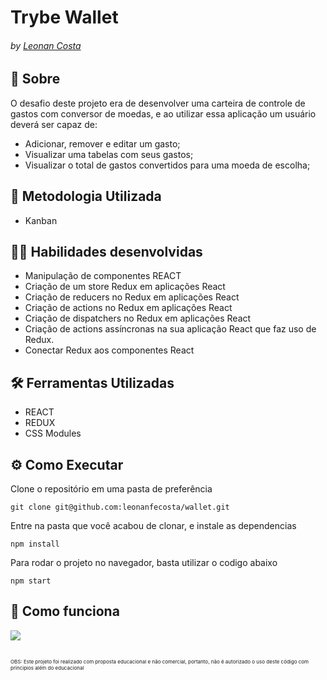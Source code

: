 # Trybe Wallet
###### by _[Leonan Costa](https://www.linkedin.com/in/leonanfecosta/)_

## :page_with_curl: Sobre
O desafio deste projeto era de desenvolver uma carteira de controle de gastos com conversor de moedas, e ao utilizar essa aplicação um usuário deverá ser capaz de:

 - Adicionar, remover e editar um gasto;
 - Visualizar uma tabelas com seus gastos;
 - Visualizar o total de gastos convertidos para uma moeda de escolha;

## :memo: Metodologia Utilizada

* Kanban

## :man_technologist: Habilidades desenvolvidas

* Manipulação de componentes REACT
* Criação de um store Redux em aplicações React
* Criação de reducers no Redux em aplicações React
* Criação de actions no Redux em aplicações React
* Criação de dispatchers no Redux em aplicações React
* Criação de actions assíncronas na sua aplicação React que faz uso de Redux.
* Conectar Redux aos componentes React

## :hammer_and_wrench: Ferramentas Utilizadas

* REACT
* REDUX
* CSS Modules

## ⚙️ Como Executar
Clone o repositório em uma pasta de preferência

```
git clone git@github.com:leonanfecosta/wallet.git
```

Entre na pasta que você acabou de clonar, e instale as dependencias
```
npm install
```
Para rodar o projeto no navegador, basta utilizar o codigo abaixo 
```
npm start
```

## :iphone: Como funciona
<img src="./trybeWalletHowItWorks.gif" />

##

<span style="font-size:8px">OBS: Este projeto foi realizado com proposta educacional e não comercial, portanto, não é autorizado o uso deste código com principios além do educacional</span>

